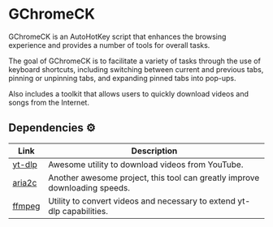# GChromeCK

GChromeCK is an AutoHotKey script that enhances the browsing experience and provides a number of tools for overall tasks.

The goal of GChromeCK is to facilitate a variety of tasks through the use of keyboard shortcuts, including switching between current and previous tabs, pinning or unpinning tabs, and expanding pinned tabs into pop-ups.

Also includes a toolkit that allows users to quickly download videos and songs from the Internet.

## Dependencies ⚙

| Link                                       | Description  |
|--------------------------------------------|-----------------------------------------------------------------------------|
| [yt-dlp](https://github.com/yt-dlp/yt-dlp) | Awesome utility to download videos from YouTube.                            |
| [aria2c](https://github.com/aria2/aria2)   | Another awesome project, this tool can greatly improve downloading speeds.  |
| [ffmpeg](https://github.com/FFmpeg/FFmpeg) | Utility to convert videos and necessary to extend yt-dlp capabilities.      |
